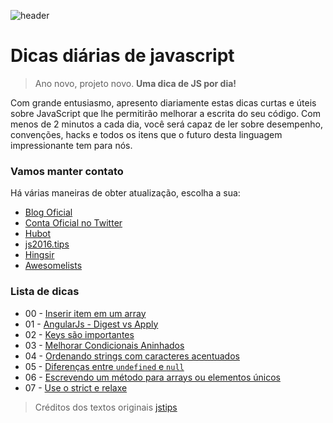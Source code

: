 ![header](https://raw.githubusercontent.com/loverajoel/jstips/gh-pages/resources/jstips-header-blog.gif)

# Dicas diárias de javascript
> Ano novo, projeto novo. **Uma dica de JS por dia!**

Com grande entusiasmo, apresento diariamente estas dicas curtas e úteis sobre JavaScript que lhe permitirão melhorar a escrita do seu código. Com menos de 2 minutos a cada dia, você será capaz de ler sobre desempenho, convenções, hacks e todos os itens que o futuro desta linguagem impressionante tem para nós.

### Vamos manter contato

Há várias maneiras de obter atualização, escolha a sua:

- [Blog Oficial](http://www.jstips.co)
- [Conta Oficial no Twitter](https://twitter.com/tips_js)
- [Hubot](https://github.com/dggriffin/hubot-jstips)
- [js2016.tips](http://js2016.tips/)
- [Hingsir](http://hingsir.com/jstips-site/dist/tips/)
- [Awesomelists](https://awesomelists.top/#/repos/loverajoel/jstips)

### Lista de dicas

- 00 - [Inserir item em um array](https://github.com/hevertoncastro/dicas-js/blob/master/_posts/inserir-item-em-um-array.md)
- 01 - [AngularJs - Digest vs Apply](https://github.com/hevertoncastro/dicas-js/blob/master/_posts/angularjs-digest-vs-apply.md)
- 02 - [Keys são importantes](https://github.com/hevertoncastro/dicas-js/blob/master/_posts/keys-sao-importantes-react.md)
- 03 - [Melhorar Condicionais Aninhados](https://github.com/hevertoncastro/dicas-js/blob/master/_posts/melhorar-condicionais-aninhados.md)
- 04 - [Ordenando strings com caracteres acentuados](https://github.com/hevertoncastro/dicas-js/blob/master/_posts/ordenando-strings-com-caracteres-acentuados.md)
- 05 - [Diferenças entre `undefined` e `null`](https://github.com/hevertoncastro/dicas-js/blob/master/_posts/diferencas-entre-undefined-e-null.md)
- 06 - [Escrevendo um método para arrays ou elementos únicos](https://github.com/hevertoncastro/dicas-js/blob/master/_posts/escrevendo-um-unico-metodo-tanto-para-arrays-quanto-para-elementos-unicos.md)
- 07 - [Use o strict e relaxe](https://github.com/hevertoncastro/dicas-js/blob/master/_posts/use-strict-e-relaxe.md)

> Créditos dos textos originais [jstips](https://github.com/loverajoel/jstips)
